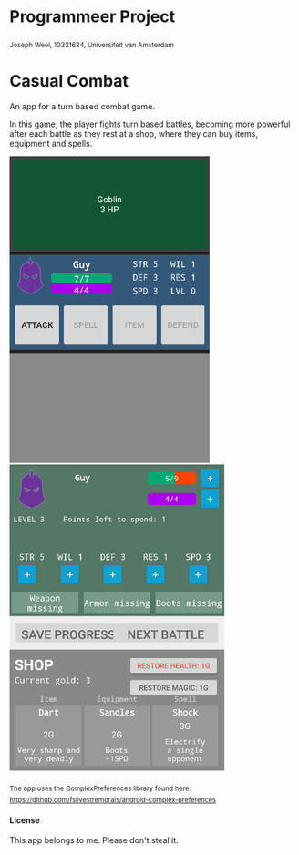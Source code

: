 # Programmeer Project

<sub>Joseph Weel, 10321624, Universiteit van Amsterdam</sub>

# Casual Combat

An app for a turn based combat game.

In this game, the player fights turn based battles, becoming more powerful after each battle as they rest at a shop, where they can buy items, equipment and spells.

![](doc/example1.png) ![](doc/example2.png)

<sub>The app uses the ComplexPreferences library found here: <href >https://github.com/fsilvestremorais/android-complex-preferences</href></sub>

#### License

This app belongs to me. Please don't steal it.